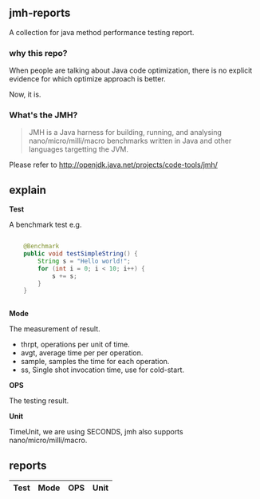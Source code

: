 ## jmh-reports

A collection for java method performance testing report.

### why this repo?

When people are talking about Java code optimization, there is no explicit evidence for which optimize approach is better.

Now, it is.

###  What's the JMH?

> JMH is a Java harness for building, running, and analysing nano/micro/milli/macro benchmarks written in Java and other languages targetting the JVM.

Please refer to http://openjdk.java.net/projects/code-tools/jmh/ 

## explain

**Test**
 
A benchmark test e.g.

```java

    @Benchmark
    public void testSimpleString() {
        String s = "Hello world!";
        for (int i = 0; i < 10; i++) {
            s += s;
        }
    }
    
```

**Mode**

The measurement of result.

- thrpt, operations per unit of time.
- avgt, average time per per operation.
- sample, samples the time for each operation.
- ss, Single shot invocation time, use for cold-start.

**OPS**

The testing result.

**Unit**

TimeUnit, we are using SECONDS, jmh also supports nano/micro/milli/macro.

## reports

| Test |  Mode | OPS  |  Unit |
|---|---|---|---|
